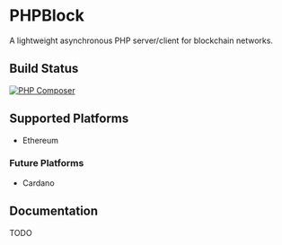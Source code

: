# PHPBlock
A lightweight asynchronous PHP server/client for blockchain networks.

## Build Status
[![PHP Composer](https://github.com/sephynox/phpblock/actions/workflows/php.yml/badge.svg?branch=main)](https://github.com/sephynox/phpblock/actions/workflows/php.yml)

## Supported Platforms

* Ethereum

### Future Platforms

* Cardano

## Documentation
TODO

